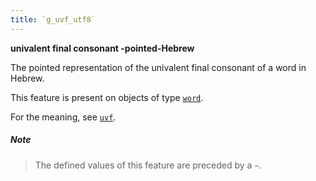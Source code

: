 ```yaml
---
title: `g_uvf_utf8`
---
```


**univalent final consonant -pointed-Hebrew**


The pointed representation of the univalent final consonant of a word in Hebrew.

This feature is present on objects of type
[`word`](otype.md).

For the meaning, see [`uvf`](uvf.md).

##### Note
> The defined values of this feature are preceded by a `~`.



